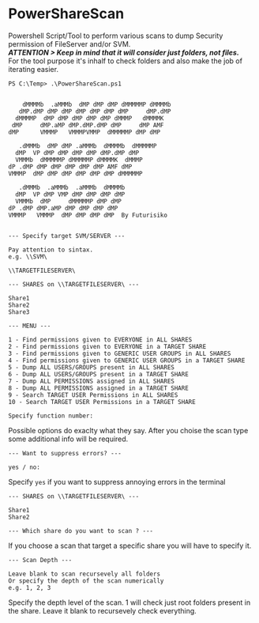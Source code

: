 # PowerShareScan

Powershell Script/Tool to perform various scans to dump Security permission of FileServer and/or SVM.<br>
***ATTENTION > Keep in mind that it will consider just folders, not files.*** <br>
For the tool purpose it's inhalf to check folders and also make the job of iterating easier. <br>

```
PS C:\Temp> .\PowerShareScan.ps1


    dMMMMb  .aMMMb  dMP dMP dMP dMMMMMP dMMMMb
   dMP.dMP dMP dMP dMP dMP dMP dMP     dMP.dMP
  dMMMMP  dMP dMP dMP dMP dMP dMMMP   dMMMMK
 dMP     dMP.aMP dMP.dMP.dMP dMP     dMP AMF
dMP      VMMMP   VMMMPVMMP  dMMMMMP dMP dMP

   .dMMMb  dMP dMP .aMMMb  dMMMMb  dMMMMMP
  dMP  VP dMP dMP dMP dMP dMP.dMP dMP
  VMMMb  dMMMMMP dMMMMMP dMMMMK  dMMMP
dP .dMP dMP dMP dMP dMP dMP AMF dMP
VMMMP  dMP dMP dMP dMP dMP dMP dMMMMMP

   .dMMMb  .aMMMb  .aMMMb  dMMMMb
  dMP  VP dMP VMP dMP dMP dMP dMP
  VMMMb  dMP     dMMMMMP dMP dMP
dP .dMP dMP.aMP dMP dMP dMP dMP
VMMMP   VMMMP  dMP dMP dMP dMP  By Futurisiko


--- Specify target SVM/SERVER ---

Pay attention to sintax.
e.g. \\SVM\

\\TARGETFILESERVER\

--- SHARES on \\TARGETFILESERVER\ ---

Share1
Share2
Share3

--- MENU ---

1 - Find permissions given to EVERYONE in ALL SHARES
2 - Find permissions given to EVERYONE in a TARGET SHARE
3 - Find permissions given to GENERIC USER GROUPS in ALL SHARES
4 - Find permissions given to GENERIC USER GROUPS in a TARGET SHARE
5 - Dump ALL USERS/GROUPS present in ALL SHARES
6 - Dump ALL USERS/GROUPS present in a TARGET SHARE
7 - Dump ALL PERMISSIONS assigned in ALL SHARES
8 - Dump ALL PERMISSIONS assigned in a TARGET SHARE
9 - Search TARGET USER Permissions in ALL SHARES
10 - Search TARGET USER Permissions in a TARGET SHARE

Specify function number:
```

Possible options do exaclty what they say.
After you choise the scan type some additional info will be required.

```
--- Want to suppress errors? ---

yes / no:
```
Specify ```yes``` if you want to suppress annoying errors in the terminal

```
--- SHARES on \\TARGETFILESERVER\ ---

Share1
Share2

--- Which share do you want to scan ? ---
```
If you choose a scan that target a specific share you will have to specify it.

```
--- Scan Depth ---

Leave blank to scan recursevely all folders
Or specify the depth of the scan numerically
e.g. 1, 2, 3
```
Specify the depth level of the scan. 1 will check just root folders present in the share. Leave it blank to recursevely check everything.

